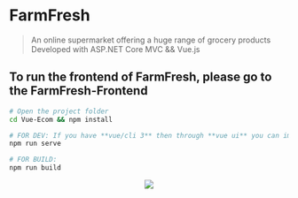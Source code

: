 # FarmFresh

> An online supermarket offering a huge range of grocery products
> Developed with ASP.NET Core MVC &&  Vue.js

## To run the frontend of FarmFresh, please go to the FarmFresh-Frontend

``` bash
# Open the project folder
cd Vue-Ecom && npm install

# FOR DEV: If you have **vue/cli 3** then through **vue ui** you can import the file and serve it. else 
npm run serve

# FOR BUILD: 
npm run build
```

<p align="center">
  <img src="https://i.imgur.com/LMRIylM.png">
</p>